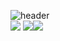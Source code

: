 ![header](https://capsule-render.vercel.app/api?text=TaeYoon) <br>
 <img src="https://img.shields.io/badge/html-E34F26?style=flat&logo=React&logoColor=white"/> <img src="https://img.shields.io/badge/CSS-1572B6?style=flat&logo=React&logoColor=white"/><img src="https://img.shields.io/badge/JavaScript-F7DF1E?style=flat&logo=React&logoColor=white"/>
